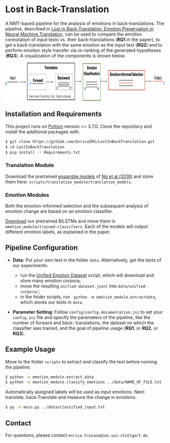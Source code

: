 # Lost in Back-Translation

A NMT-based pipeline for the analysis of emotions in back-translations. The pipeline, described in [Lost in Back-Translation:
Emotion Preservation in Neural Machine Translation](http://www.romanklinger.de/publications/TroianoKlingerPado-coling2020.pdf), can be used to compare the emotion connotation of input texts vs. their back-translations (**RQ1** in the paper), to get a back-translation with the same emotion as the input text (**RQ2**) and to perform emotion style transfer via re-ranking of the generated hypotheses (**RQ3**). A visualization of the components is shown below.

<p align="center">
<img align="center" src="fig/pipeline.png" width="790" height="120">
</p>

## Installation and Requirements
This project runs on [Python](https://www.python.org) version >= 3.7.0. Clone the repository and install the additional packages with:

```sh
$ git clone https://github.com/EnricaIMS/LostInBackTranslation.git
$ cd LostInBackTranslation
$ pip install -r Requirements.txt
```

### Translation Module

Download the pretrained [ensamble models](https://github.com/pytorch/fairseq/blob/master/examples/wmt19/README.md) of [Ng et al.(2019)](https://www.aclweb.org/anthology/W19-5333.pdf) and store them here: ```scripts/translation_module/translation_models```.


### Emotion Modules

Both the emotion-informed selection and the subsequent analysis of emotion change are based on an emotion classifier. 

[Download](https://www.ims.uni-stuttgart.de/forschung/ressourcen/experiment-daten/lost-in-back-translation/) our pretrained BiLSTMs and move them in ```emotion_module/trained-classifiers```. Each of the models will output different emotion labels, as explained in the paper.

## Pipeline Configuration

* **Data:** Put your own text in the folder ```data```. Alternatively, get the texts of our experiments:
  * run the [Unified Emotion Dataset](http://www.ims.uni-stuttgart.de/data/unifyemotion) script, which will download and store many emotion corpora;
  * move the resulting ```unified-dataset.jsonl``` into ```data/unified-corpora/```;
  * in the folder scripts, run ``` python -m emotion_module.extractdata```, which stores our texts in ```data```.

* **Parameter Setting:** Follow ```config/config-documentation.ini``` to set your ```config.ini``` file and specify the parameters of the pipeline, like the number of forward and back- translations, the dataset on which the classifier was trained, and the goal of pipeline usage (**RQ1**, or **RQ2**, or **RQ3**).


## Example Usage

Move to the folder ```scripts``` to extract and classify the text before running the pipeline. 

```sh
$ python -m emotion_module.extract_data
$ python -m emotion_module.classify_emotions ../data/NAME_OF_FILE.txt
```

Automatically assigned labels will be used as input emotions.
Next: translate, back-Translate and measure the change in emotions. 

```sh
$ py -m main.py ../data/classified_input.txt
```

## Contact
For questions, please contact `enrica.troiano@ims.uni-stuttgart.de`.
